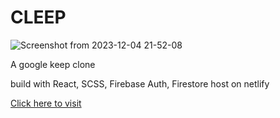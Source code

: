 # CLEEP

![Screenshot from 2023-12-04 21-52-08](https://github.com/Schleidens/cleep/assets/53914451/0a285d15-9d15-4ab5-8863-f65ac85dbbc6)

A google keep clone 

build with React, SCSS, Firebase Auth, Firestore host on netlify 

[Click here to visit](https://cleep-note.netlify.app/)
